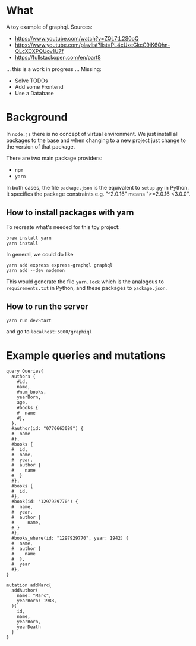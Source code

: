 # What

A toy example of graphql. Sources:
* https://www.youtube.com/watch?v=ZQL7tL2S0oQ
* https://www.youtube.com/playlist?list=PL4cUxeGkcC9iK6Qhn-QLcXCXPQUov1U7f
* https://fullstackopen.com/en/part8

... this is a work in progress ...
Missing:
- Solve TODOs
- Add some Frontend
- Use a Database

# Background

In `node.js` there is no concept of virtual environment. 
We just install all packages to the base and when changing 
to a new project just change to the version of that package.

There are two main package providers:
- `npm`
- `yarn`

In both cases, the file `package.json` is the equivalent to 
`setup.py` in Python. It specifies the package constraints e.g. 
"^2.0.16" means ">=2.0.16 <3.0.0".

## How to install packages with yarn

To recreate what's needed for this toy project:

```
brew install yarn
yarn install
```

In general, we could do like 

```
yarn add express express-graphql graphql
yarn add --dev nodemon
``` 

This would generate the file `yarn.lock` which is the analogous to
`requirements.txt` in Python, and these packages to `package.json`.

## How to run the server

`yarn run devStart`

and go to `localhost:5000/graphiql`


# Example queries and mutations

```
query Queries{
  authors {
    #id,
    name,
    #num_books,
    yearBorn,
    age,
    #books {
    #  name
    #},
  },
  #author(id: "0770663089") {
  #  name
  #},
  #books {
  #  id,
  #  name,
  #  year,
  #  author {
  #    name
  #  }
  #},
  #books {
  #  id,
  #},
  #book(id: "1297929770") {
  #  name,
  #  year,
  #  author {
  #  	name,
  #	}
  #},
  #books_where(id: "1297929770", year: 1942) {
  #  name,
  #  author {
  #    name
  #  },
  #  year
  #},
}

mutation addMarc{
  addAuthor(
    name: "Marc",
    yearBorn: 1988,
  ){
    id,
    name,
    yearBorn,
    yearDeath
  }
}
```

